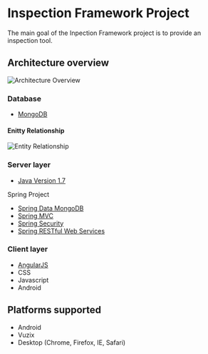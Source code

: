 # Inspection Framework Project

The main goal of the Inpection Framework project is to provide an inspection tool.

## Architecture overview
![Architecture Overview](https://cloud.githubusercontent.com/assets/1556931/5489347/a3290a44-86c8-11e4-8fb7-be10b2278bd4.png)

### Database

* [MongoDB](http://www.mongodb.org/)

#### Enitty Relationship
![Entity Relationship](https://cloud.githubusercontent.com/assets/1556931/5489386/1cd566f8-86c9-11e4-8de8-01983e5ac54c.png)

### Server layer

* [Java Version 1.7](http://www.oracle.com/technetwork/es/java/javase/downloads/jdk7-downloads-1880260.html)

Spring Project

* [Spring Data MongoDB](http://projects.spring.io/spring-data-mongodb/)
* [Spring MVC](http://projects.spring.io/spring-framework/)
* [Spring Security](http://projects.spring.io/spring-security/)
* [Spring RESTful Web Services](http://projects.spring.io/spring-hateoas/)

### Client layer

* [AngularJS](http://angularjs.org/)
* CSS
* Javascript
* Android

## Platforms supported

* Android
* Vuzix 
* Desktop (Chrome, Firefox, IE, Safari)
